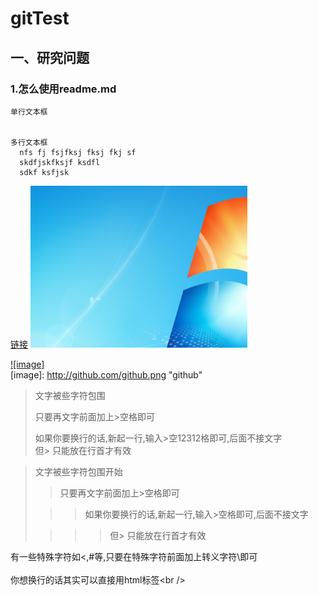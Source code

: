 gitTest
===========================
一、研究问题
------------------------
### 1.怎么使用readme.md


    单行文本框
    
    
    多行文本框
      nfs fj fsjfksj fksj fkj sf
      skdfjskfksjf ksdfl
      sdkf ksfjsk
[链接](http://www.baidu.com/)
![Build Status](./demo.png)

[![image]](http://www.github.com/)  
[image]: http://github.com/github.png "github"  


> 文字被些字符包围  
>  
> 只要再文字前面加上>空格即可  
>  
> 如果你要换行的话,新起一行,输入>空12312格即可,后面不接文字  
> 但> 只能放在行首才有效  



> 文字被些字符包围开始  
>  
> > 只要再文字前面加上>空格即可  
>  
>  > > 如果你要换行的话,新起一行,输入>空格即可,后面不接文字  
>  
> > > > 但> 只能放在行首才有效  

有一些特殊字符如<,#等,只要在特殊字符前面加上转义字符\即可<br />  
你想换行的话其实可以直接用html标签\<br /\>  
